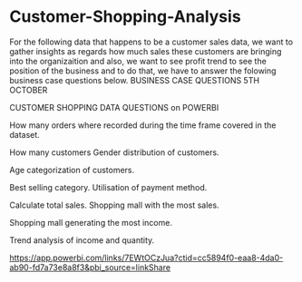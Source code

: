 # Customer-Shopping-Analysis
For the following data that happens to be a customer sales data, we want to gather insights as regards how much sales these customers are bringing into the organizaition and also, we want to see profit trend to see the position of the business and to do that, we have to answer the folowing business case questions below.
BUSINESS CASE QUESTIONS 5TH OCTOBER 

 CUSTOMER SHOPPING DATA QUESTIONS on POWERBI

How many orders where recorded during the time frame covered in the dataset. 

How many customers Gender distribution of customers. 

Age categorization of customers. 

Best selling category. Utilisation of payment method. 

Calculate total sales. Shopping mall with the most sales. 

Shopping mall generating the most income.

 Trend analysis of income and quantity.

https://app.powerbi.com/links/7EWtOCzJua?ctid=cc5894f0-eaa8-4da0-ab90-fd7a73e8a8f3&pbi_source=linkShare
